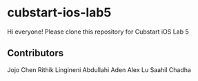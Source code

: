 # cubstart-ios-lab5

Hi everyone! Please clone this repository for Cubstart iOS Lab 5

## Contributors
Jojo Chen
Rithik Lingineni
Abdullahi Aden
Alex Lu
Saahil Chadha
